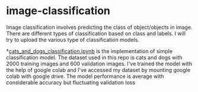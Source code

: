 # image-classification
Image classification involves predicting the class of object/objects in image. There are different types of classification based on class and labels. I will try to upload the various type of classification models.

*[cats_and_dogs_classification.ipynb](https://github.com/likhith00/image-classification/blob/master/cats_and_dogs_classification.ipynb) is the implementation of simple classification model. The dataset used in this repo is cats and dogs with 2000 training images and 600 validation images. I've trained the model with the help of google colab and I've accessed my dataset by mounting google colab with google drive. The model performance is average with considerable accuracy but fluctuating validation loss 

